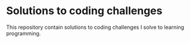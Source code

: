 # Solutions to coding challenges

This repository contain solutions to coding challenges I solve to learning
programming.

